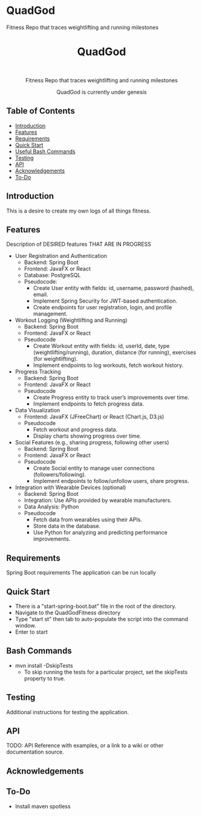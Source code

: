 # QuadGod
Fitness Repo that traces weightlifting and running milestones

<h1 align="center"> QuadGod </h1> <br>

<p align="center">
    Fitness Repo that traces weightlifting and running milestones

<p align="center"> 
  QuadGod is currently under genesis 
</p>

## Table of Contents

- [Introduction](#introduction)
- [Features](#features)
- [Requirements](#requirements)
- [Quick Start](#quick-start)
- [Useful Bash Commands](#bash-commands)
- [Testing](#testing)
- [API](#requirements)
- [Acknowledgements](#acknowledgements)
- [To-Do](#to-do)

## Introduction

This is a desire to create my own logs of all things fitness.

## Features
Description of DESIRED features THAT ARE IN PROGRESS

* User Registration and Authentication
    * Backend: Spring Boot
    * Frontend: JavaFX or React
    * Database: PostgreSQL
    * Pseudocode: 
        * Create User entity with fields: id, username, password (hashed), email.
        * Implement Spring Security for JWT-based authentication.
        * Create endpoints for user registration, login, and profile management.
* Workout Logging (Weightlifting and Running)
    * Backend: Spring Boot
    * Frontend: JavaFX or React
    * Pseudocode
        * Create Workout entity with fields: id, userId, date, type (weightlifting/running), duration, distance (for running), exercises (for weightlifting).
        * Implement endpoints to log workouts, fetch workout history.
* Progress Tracking
    * Backend: Spring Boot
    * Frontend: JavaFX or React
    * Pseudocode
        * Create Progress entity to track user’s improvements over time.
        * Implement endpoints to fetch progress data.
* Data Visualization
    * Frontend: JavaFX (JFreeChart) or React (Chart.js, D3.js)
    * Pseudocode
        * Fetch workout and progress data.
        * Display charts showing progress over time.
* Social Features (e.g., sharing progress, following other users)
    * Backend: Spring Boot
    * Frontend: JavaFX or React
    * Pseudocode
        * Create Social entity to manage user connections (followers/following).
        * Implement endpoints to follow/unfollow users, share progress.
* Integration with Wearable Devices (optional)
    * Backend: Spring Boot
    * Integration: Use APIs provided by wearable manufacturers.
    * Data Analysis: Python
    * Pseudocode
        * Fetch data from wearables using their APIs.
        * Store data in the database.
        * Use Python for analyzing and predicting performance improvements.


## Requirements
Spring Boot requirements
The application can be run locally

## Quick Start
- There is a "start-spring-boot.bat" file in the root of the directory.
- Navigate to the QuadGodFitness directory
- Type "start st" then tab to auto-populate the script into the command window.
- Enter to start

## Bash Commands

- mvn install -DskipTests
    - To skip running the tests for a particular project, set the skipTests property to true.

## Testing
Additional instructions for testing the application.

## API
TODO: API Reference with examples, or a link to a wiki or other documentation source.

## Acknowledgements

## To-Do
- Install maven spotless